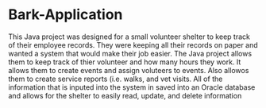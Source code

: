 # Bark-Application
This Java project was designed for a small volunteer shelter to keep track of their employee records. They were keeping all their records 
on paper and wanted a system that would make their job easier. The Java project allows them to keep track of thier volunteer and how many 
hours they work. It allows them to create events and assign voluteers to events. Also allowos them to create service reports (i.e. walks, 
and vet visits. All of the information that is inputed into the system in saved into an Oracle database and allows for the shelter to 
easily read, update, and delete information
